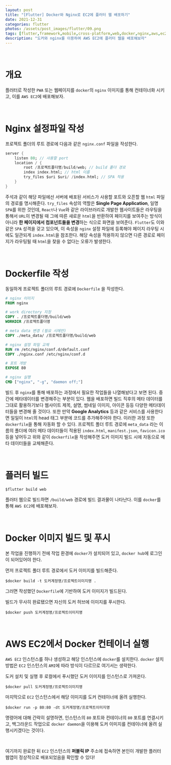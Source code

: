 ```yaml
---
layout: post
title: "[Flutter] Docker와 Nginx로 EC2에 플러터 웹 배포하기"
date: 2021-12-31
categories: flutter
photos: /assets/post_images/flutter/09.png
tags: [flutter,framework,mobile,cross-platform,web,docker,nginx,aws,ec2,devops]
description: "도커와 nginx를 이용하여 AWS EC2에 플러터 웹을 배포해보자"
---
```


<br>

# 개요

플러터로 작성한 `PWA` 또는 웹페이지를 `docker`의 `nginx` 이미지를 통해 컨테이너화 시키고, 이를 `AWS EC2`에 배포해보자.

<br>

# Nginx 설정파일 작성

프로젝트 폴더의 루트 경로에 다음과 같은 `nginx.conf` 파일을 작성한다.

```dart
server {
    listen 80; // 사용할 port
    location / {
        root /프로젝트폴더명/build/web; // build 폴더 경로
        index index.html; // html 이름
        try_files $uri $uri/ /index.html; // SPA 적용
    }
}
```

주석과 같이 해당 파일에선 서버에 배포된 서비스가 사용할 포트와 오픈할 웹 `html` 파일의 경로를 명시해준다.
`try_files` 속성의 역할은 **Single Page Application**, 일명 `SPA`를 위한 것인데,
`React`나 `Vue`와 같은 라이브러리로 개발한 웹사이트들은 라우팅을 통해서 `URL`이 변경될 때 그에 따른 새로운 `html`을 반환하여 페이지를 보여주는 방식이 아니라 **한 페이지에서 컴포넌트들을 변경**하는 식으로 화면을 보여준다.
`Flutter`도 이와 같은 `SPA` 성격을 갖고 있으며, 이 속성을 `nginx` 설정 파일에 등록해야 페이지 라우팅 시에도 일관되게 `index.html`을 참조한다. 해당 속성을 적용하지 않으면 다른 경로로 페이지가 라우팅될 때 `html`을 찾을 수 없다는 오류가 발생한다.

<br>

# Dockerfile 작성

동일하게 프로젝트 폴더의 루트 경로에 `Dockerfile` 을 작성한다.

```Dockerfile
# nginx 이미지
FROM nginx

# work directory 지정
COPY . /프로젝트폴더명/build/web
WORKDIR /프로젝트폴더명

# meta data 변경 (필요 시에만)
COPY ./meta_data/ /프로젝트폴더명/build/web

# nginx 설정 파일 교체
RUN rm /etc/nginx/conf.d/default.conf
COPY ./nginx.conf /etc/nginx/conf.d

# 포트 개방
EXPOSE 80

# nginx 실행
CMD ["nginx", "-g", "daemon off;"]
```

빌드 후 `nginx`를 통해 배포하는 과정에서 필요한 작업들을 나열해놨다고 보면 된다. 중간에 메타데이터를 변경해주는 부분이 있다. 웹을 배포하면 빌드 직후의 메타 데이터를 그대로 활용하기보다 웹사이트 제목, 설명, 썸네일 이미지, 아이콘 등등 다양한 메타데이터들을 변경해 줄 것이다. 또한 만약 **Google Analytics** 등과 같은 서비스를 사용한다면 일일이 `html`의 head 태그 부분에 코드를 추가해주어야 한다. 이러한 과정 또한 `dockerfile`을 통해 자동화 할 수 있다. 프로젝트 폴더 루트 경로에 `meta_data` 라는 이름의 폴더에 여러 메타 데이터들이 적용된 `index.html`, `manifest.json`, `favicon.ico` 등을 넣어두고 위와 같이 `dockerfile`을 작성해주면 도커 이미지 빌드 시에 자동으로 메타 데이터들을 교체해준다.

<br>

# 플러터 빌드

```shell
$flutter build web
```

플러터 웹으로 빌드하면 `/build/web` 경로에 빌드 결과물이 나타난다. 이를 `docker`를 통해 `AWS EC2`에 배포해보자.

<br>

# Docker 이미지 빌드 및 푸시

본 작업을 진행하기 전에 작업 환경에 `docker`가 설치되어 있고, `docker hub`에 로그인이 되어있어야 한다.

먼저 프로젝트 폴더 루트 경로에서 도커 이미지를 빌드해준다.

```shell
$docker build -t 도커계정명/프로젝트이미지명 .
```

그러면 작성했던 `Dockerfile`에 기반하여 도커 이미지가 빌드된다.

빌드가 무사히 완료됐으면 자신의 도커 허브에 이미지를 푸시한다.

```shell
$docker push 도커계정명/프로젝트이미지명
```

<br>

# AWS EC2에서 Docker 컨테이너 실행


`AWS EC2` 인스턴스를 하나 생성하고 해당 인스턴스에 `docker`를 설치한다.
`docker` 설치 방법은 `EC2` 인스턴스의 `AMI`에 따라 방식이 다르므로 여기서는 생략한다.

도커 설치 및 실행 후 로컬에서 푸시했던 도커 이미지를 인스턴스로 가져온다.

```shell
$docker pull 도커계정명/프로젝트이미지명
```

마지막으로 `EC2` 인스턴스에서 해당 이미지를 도커 컨테이너에 올려 실행한다.

```shell
$docker run -p 80:80 -dt 도커계정명/프로젝트이미지명
```

명령어에 대해 간략히 설명하면, 인스턴스의 `80` 포트와 컨테이너의 `80` 포트를 연결시키고, 백그라운드 작업으로 `docker daemon`을 이용해 도커 이미지를 컨테이너에 올려 실행시키겠다는 것이다.

<br>

여기까지 완료한 뒤 `EC2` 인스턴스의 **퍼블릭 IP** 주소에 접속하면 본인이 개발한 플러터 웹앱이 정상적으로 배포되었음을 확인할 수 있다!




